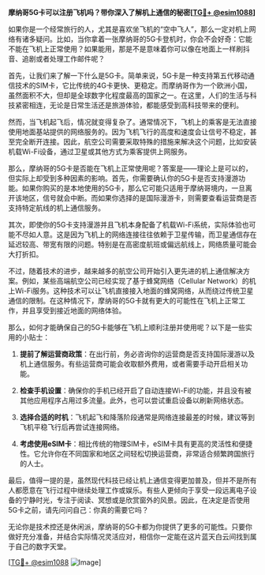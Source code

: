 **摩纳哥5G卡可以注册飞机吗？带你深入了解机上通信的秘密[[TG💪+ @esim1088](https://t.me/s/esim1088)]**

如果你是一个经常旅行的人，尤其是喜欢坐飞机的“空中飞人”，那么一定对机上网络有诸多疑问。比如，当你拿着一张摩纳哥的5G卡登机时，你会不会好奇：它能不能在飞机上正常使用？如果能用，那是不是意味着你可以像在地面上一样刷抖音、追剧或者处理工作邮件呢？

首先，让我们来了解一下什么是5G卡。简单来说，5G卡是一种支持第五代移动通信技术的SIM卡，它比传统的4G卡更快、更稳定。而摩纳哥作为一个欧洲小国，虽然面积不大，但却是全球数字化程度最高的国家之一。在这里，人们的生活与科技紧密相连，无论是日常生活还是旅游体验，都能感受到高科技带来的便利。

然而，当飞机起飞后，情况就变得复杂了。通常情况下，飞机上的乘客是无法直接使用地面基站提供的网络服务的。因为飞机飞行的高度和速度会让信号不稳定，甚至完全断开连接。因此，航空公司需要采取特殊的措施来解决这个问题，比如安装机载Wi-Fi设备，通过卫星或其他方式为乘客提供上网服务。

那么，摩纳哥的5G卡是否能在飞机上正常使用呢？答案是——理论上是可以的，但实际上却受到多种因素的影响。首先，你需要确认你的5G卡是否支持漫游功能。如果你购买的是本地使用的5G卡，那么它可能只适用于摩纳哥境内，一旦离开该地区，信号就会中断。而如果你选择的是国际漫游卡，则需要查看运营商是否支持特定航线的机上通信服务。

其次，即使你的5G卡支持漫游并且飞机本身配备了机载Wi-Fi系统，实际体验也可能不尽如人意。这是因为飞机上的网络连接往往依赖于卫星传输，而卫星通信存在延迟较高、带宽有限的问题。特别是在高密度航班或偏远航线上，网络质量可能会大打折扣。

不过，随着技术的进步，越来越多的航空公司开始引入更先进的机上通信解决方案。例如，某些高端航空公司已经实现了基于蜂窝网络（Cellular Network）的机上Wi-Fi服务。这种技术可以让飞机直接接入地面的蜂窝网络，从而绕过传统卫星通信的限制。在这种情况下，摩纳哥的5G卡就有更大的可能性在飞机上正常工作，并且享受到接近地面的网络体验。

那么，如何才能确保自己的5G卡能够在飞机上顺利注册并使用呢？以下是一些实用的小贴士：

1. **提前了解运营商政策**：在出行前，务必咨询你的运营商是否支持国际漫游以及机上通信服务。有些运营商可能会收取额外费用，或者需要手动开启相关功能。
   
2. **检查手机设置**：确保你的手机已经开启了自动连接Wi-Fi的功能，并且没有被其他应用程序占用过多流量。此外，也可以尝试重启设备以刷新网络状态。

3. **选择合适的时机**：飞机起飞和降落阶段通常是网络连接最差的时候，建议等到飞机平稳飞行后再尝试连接网络。

4. **考虑使用eSIM卡**：相比传统的物理SIM卡，eSIM卡具有更高的灵活性和便捷性。它允许你在不同国家和地区之间轻松切换运营商，非常适合频繁跨国旅行的人士。

最后，值得一提的是，虽然现代科技已经让机上通信变得更加普及，但并不是所有人都愿意在飞行过程中继续处理工作或娱乐。有些人更倾向于享受一段远离电子设备的宁静时光，专注于阅读、冥想或是欣赏窗外的风景。因此，在决定是否使用5G卡之前，请先问问自己：你真的需要它吗？

无论你是技术控还是休闲派，摩纳哥的5G卡都为你提供了更多的可能性。只要你做好充分准备，并结合实际情况灵活应对，相信你一定能在这片蓝天白云间找到属于自己的数字天堂。

[[TG💪+ @esim1088](https://t.me/s/esim1088) ![Image](https://i.postimg.cc/4NQfJmqS/Snipaste-2025-05-13-00-14-12.png)]
